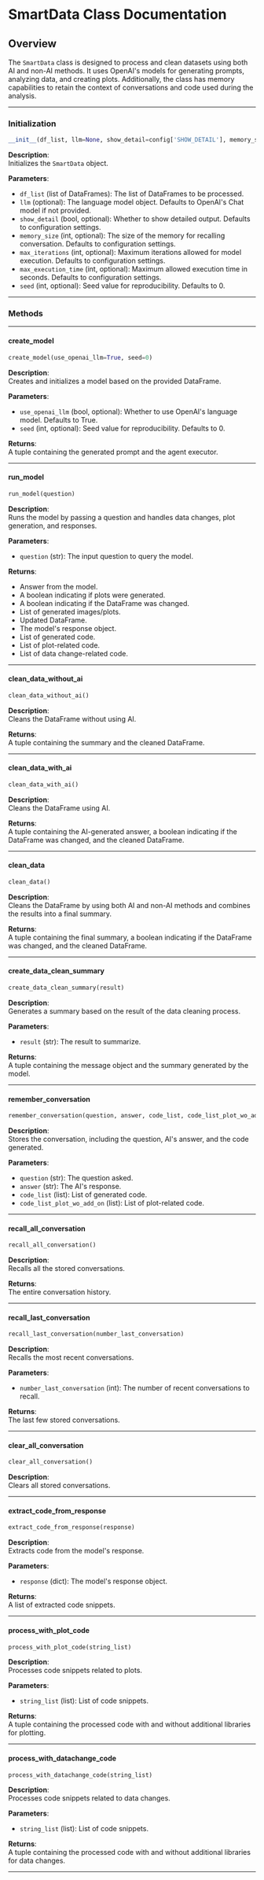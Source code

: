 
# SmartData Class Documentation

## Overview
The `SmartData` class is designed to process and clean datasets using both AI and non-AI methods. It uses OpenAI's models for generating prompts, analyzing data, and creating plots. Additionally, the class has memory capabilities to retain the context of conversations and code used during the analysis.

---

### Initialization
```python
__init__(df_list, llm=None, show_detail=config['SHOW_DETAIL'], memory_size=config['MEMORY_SIZE'], max_iterations=config['MAX_ITERATIONS'], max_execution_time=config['MAX_EXECUTION_TIME'], seed=0)
```
**Description**:  
Initializes the `SmartData` object.

**Parameters**:
- `df_list` (list of DataFrames): The list of DataFrames to be processed.
- `llm` (optional): The language model object. Defaults to OpenAI's Chat model if not provided.
- `show_detail` (bool, optional): Whether to show detailed output. Defaults to configuration settings.
- `memory_size` (int, optional): The size of the memory for recalling conversation. Defaults to configuration settings.
- `max_iterations` (int, optional): Maximum iterations allowed for model execution. Defaults to configuration settings.
- `max_execution_time` (int, optional): Maximum allowed execution time in seconds. Defaults to configuration settings.
- `seed` (int, optional): Seed value for reproducibility. Defaults to 0.

---

### Methods

---

#### create_model
```python
create_model(use_openai_llm=True, seed=0)
```
**Description**:  
Creates and initializes a model based on the provided DataFrame.

**Parameters**:
- `use_openai_llm` (bool, optional): Whether to use OpenAI's language model. Defaults to True.
- `seed` (int, optional): Seed value for reproducibility. Defaults to 0.

**Returns**:  
A tuple containing the generated prompt and the agent executor.

---

#### run_model
```python
run_model(question)
```
**Description**:  
Runs the model by passing a question and handles data changes, plot generation, and responses.

**Parameters**:
- `question` (str): The input question to query the model.

**Returns**:  
- Answer from the model.
- A boolean indicating if plots were generated.
- A boolean indicating if the DataFrame was changed.
- List of generated images/plots.
- Updated DataFrame.
- The model's response object.
- List of generated code.
- List of plot-related code.
- List of data change-related code.

---

#### clean_data_without_ai
```python
clean_data_without_ai()
```
**Description**:  
Cleans the DataFrame without using AI.

**Returns**:  
A tuple containing the summary and the cleaned DataFrame.

---

#### clean_data_with_ai
```python
clean_data_with_ai()
```
**Description**:  
Cleans the DataFrame using AI.

**Returns**:  
A tuple containing the AI-generated answer, a boolean indicating if the DataFrame was changed, and the cleaned DataFrame.

---

#### clean_data
```python
clean_data()
```
**Description**:  
Cleans the DataFrame by using both AI and non-AI methods and combines the results into a final summary.

**Returns**:  
A tuple containing the final summary, a boolean indicating if the DataFrame was changed, and the cleaned DataFrame.

---

#### create_data_clean_summary
```python
create_data_clean_summary(result)
```
**Description**:  
Generates a summary based on the result of the data cleaning process.

**Parameters**:
- `result` (str): The result to summarize.

**Returns**:  
A tuple containing the message object and the summary generated by the model.

---

#### remember_conversation
```python
remember_conversation(question, answer, code_list, code_list_plot_wo_add_on)
```
**Description**:  
Stores the conversation, including the question, AI's answer, and the code generated.

**Parameters**:
- `question` (str): The question asked.
- `answer` (str): The AI's response.
- `code_list` (list): List of generated code.
- `code_list_plot_wo_add_on` (list): List of plot-related code.

---

#### recall_all_conversation
```python
recall_all_conversation()
```
**Description**:  
Recalls all the stored conversations.

**Returns**:  
The entire conversation history.

---

#### recall_last_conversation
```python
recall_last_conversation(number_last_conversation)
```
**Description**:  
Recalls the most recent conversations.

**Parameters**:
- `number_last_conversation` (int): The number of recent conversations to recall.

**Returns**:  
The last few stored conversations.

---

#### clear_all_conversation
```python
clear_all_conversation()
```
**Description**:  
Clears all stored conversations.

---

#### extract_code_from_response
```python
extract_code_from_response(response)
```
**Description**:  
Extracts code from the model's response.

**Parameters**:
- `response` (dict): The model's response object.

**Returns**:  
A list of extracted code snippets.

---

#### process_with_plot_code
```python
process_with_plot_code(string_list)
```
**Description**:  
Processes code snippets related to plots.

**Parameters**:
- `string_list` (list): List of code snippets.

**Returns**:  
A tuple containing the processed code with and without additional libraries for plotting.

---

#### process_with_datachange_code
```python
process_with_datachange_code(string_list)
```
**Description**:  
Processes code snippets related to data changes.

**Parameters**:
- `string_list` (list): List of code snippets.

**Returns**:  
A tuple containing the processed code with and without additional libraries for data changes.

---
